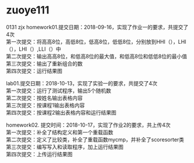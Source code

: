 # zuoye111
0131   zjx
homework01.提交日期：2018-09-16，实现了作业一的要求，共提交了4次  
第一次提交：将高高8位，高低8位，低高8位，低低8位，分别放到HHI（），LHI（），LHI（）,LLI（）中  
第二次提交：输出高高8位，和低高8位的最大值，和低高8位和低低8位的最小值  
第三次提交：输出了重新组合的数  
第四次提交：运行结果图    


lab01.提交日期：2018-10-13，实现了实验一的要求，共提交了4次    
第一次提交：运行了测试程序，输出5个随机数    
第二次提交：按姓名输出表格内容    
第三次提交：按课程1输出表格内容    
第四次提交：按课程2输出表格内容和运行结果图      


homework02. 提交时间：2018-10-17，实现了作业2的要求，共上传4次    
第一次提交：补全了结构定义和第一个重载函数    
第二次提交：定义了比较类，补全了重载函数mycmp，并补全了scoresorter类    
第三次提交：编写写入和读取程序，加上运行结果图    
第四次提交：上传运行结果图  
